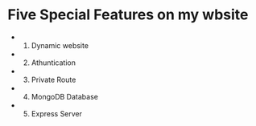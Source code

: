 # Five Special Features on my wbsite

* 1. Dynamic website
* 2. Athuntication 
* 3. Private Route
* 4. MongoDB Database
* 5. Express Server